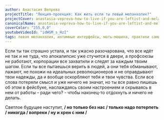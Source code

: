 ```yaml
---
author: Анастасия Вепрева
projectTitle: "Лекция-проекция: Как жить если ты левый меланхолик?"
projectCover: anastasia-vepreva-how-to-live-if-you-are-leftist-and-melancholic-cover.jpg
canonicalName: anastasia-vepreva-how-to-live-if-you-are-leftist-and-melancholic
coverColor: "255,0,0"
youtubeVideoId: "idWGM_s_HzI"
tags: левая меланхолия, интимные интерфейсы, мать-машина, практики самих себя, аффективный труд, цифровой пролетариат, фармахореография, саморазрушающиеся структуры
---
```


Если ты так страшно устала, и так ужасно разочарована, что все идёт не так и не туда, что апокалипсис уже стучится в двери, а профсоюзы не работают, корпорации все захватили и следят за каждым твоим шагом. Если ты все пытаешься верить в людей, а они тебя обманывают, лажают, не похожи на идеальных революционеров и не оправдывают твои надежды, да и вообще оскорбляют тебя и твои чувства. Если все слова потеряли смысл и уже ничего не значат, но ты все равно пишешь об этом в фейсбуке, наслаждаясь своим настроением и скрываясь в нем от работы – ради чего? - чтобы наконец-то отдохнуть и ничего не делать.

Светлое будущее наступит, **/ но только без нас / только надо потерпеть / никогда / вопреки / ну и хрен с ним /**
